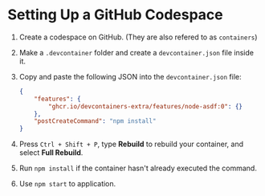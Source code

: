 # Setting Up a GitHub Codespace

1. Create a codespace on GitHub. (They are also refered to as `containers`)

2. Make a `.devcontainer` folder and create a `devcontainer.json` file inside it.

3. Copy and paste the following JSON into the `devcontainer.json` file:

    ```json
    {
        "features": {
            "ghcr.io/devcontainers-extra/features/node-asdf:0": {}
        },
        "postCreateCommand": "npm install"
    }
    ```

4. Press `Ctrl + Shift + P`, type **Rebuild** to rebuild your container, and select **Full Rebuild**.

5. Run `npm install` if the container hasn't already executed the command.

6. Use `npm start` to application.
